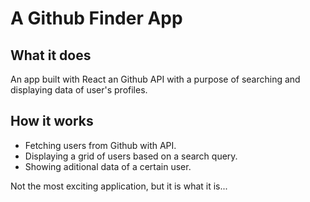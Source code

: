 # A Github Finder App


## What it does
An app built with React an Github API with a purpose of searching and displaying data of user's profiles.


## How it works 
- Fetching users from Github with API.
- Displaying a grid of users based on a search query.
- Showing aditional data of a certain user.

Not the most exciting application, but it is what it is...
